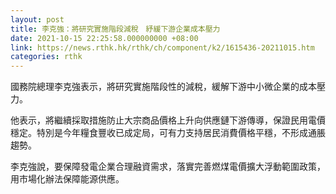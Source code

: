 ```yaml
---
layout: post
title: 李克強：將研究實施階段減稅　紓緩下游企業成本壓力
date: 2021-10-15 22:25:58.000000000 +08:00
link: https://news.rthk.hk/rthk/ch/component/k2/1615436-20211015.htm
categories: rthk
---
```


國務院總理李克強表示，將研究實施階段性的減稅，緩解下游中小微企業的成本壓力。

他表示，將繼續採取措施防止大宗商品價格上升向供應鏈下游傳導，保證民用電價穩定。特別是今年糧食豐收已成定局，可有力支持居民消費價格平穩，不形成通脹趨勢。

李克強說，要保障發電企業合理融資需求，落實完善燃煤電價擴大浮動範圍政策，用市場化辦法保障能源供應。
